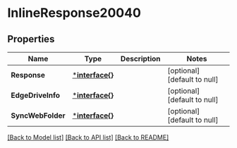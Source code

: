 # InlineResponse20040

## Properties
Name | Type | Description | Notes
------------ | ------------- | ------------- | -------------
**Response** | [***interface{}**](interface{}.md) |  | [optional] [default to null]
**EdgeDriveInfo** | [***interface{}**](interface{}.md) |  | [optional] [default to null]
**SyncWebFolder** | [***interface{}**](interface{}.md) |  | [optional] [default to null]

[[Back to Model list]](../README.md#documentation-for-models) [[Back to API list]](../README.md#documentation-for-api-endpoints) [[Back to README]](../README.md)

